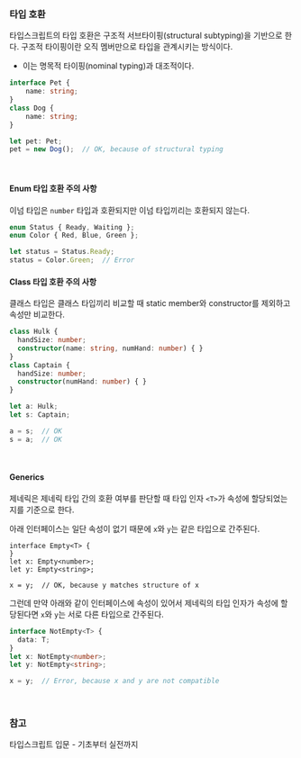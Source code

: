 ### 타입 호환 

타입스크립트의 타입 호환은 구조적 서브타이핑(structural subtyping)을 기반으로 한다. 구조적 타이핑이란 오직 멤버만으로 타입을 관계시키는 방식이다. 
- 이는 명목적 타이핑(nominal typing)과 대조적이다. 

```ts
interface Pet {
	name: string;
}
class Dog {
	name: string;
}

let pet: Pet;
pet = new Dog();  // OK, because of structural typing
```

<br>

#### Enum 타입 호환 주의 사항

이넘 타입은 `number` 타입과 호환되지만 이넘 타입끼리는 호환되지 않는다. 

```ts
enum Status { Ready, Waiting };
enum Color { Red, Blue, Green };

let status = Status.Ready;
status = Color.Green;  // Error
```

#### Class 타입 호환 주의 사항

클래스 타입은 클래스 타입끼리 비교할 때 static member와 constructor를 제외하고 속성만 비교한다.

```ts
class Hulk {
  handSize: number;
  constructor(name: string, numHand: number) { }
}
class Captain {
  handSize: number;
  constructor(numHand: number) { }
}

let a: Hulk;
let s: Captain;

a = s;  // OK
s = a;  // OK
```
 
 <br>
 
 #### Generics
제네릭은 제네릭 타입 간의 호환 여부를 판단할 때 타입 인자 `<T>`가 속성에 할당되었는지를 기준으로 한다. 

아래 인터페이스는 일단 속성이 없기 때문에 `x`와 `y`는 같은 타입으로 간주된다.
```
interface Empty<T> {
}
let x: Empty<number>;
let y: Empty<string>;

x = y;  // OK, because y matches structure of x
```

그런데 만약 아래와 같이 인터페이스에 속성이 있어서 제네릭의 타입 인자가 속성에 할당된다면 `x`와 `y`는 서로 다른 타입으로 간주된다. 
```ts
interface NotEmpty<T> {
  data: T;
}
let x: NotEmpty<number>;
let y: NotEmpty<string>;

x = y;  // Error, because x and y are not compatible
```

<br>

### 참고

타입스크립트 입문 - 기초부터 실전까지
